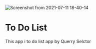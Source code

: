 ![Screenshot from 2021-07-11 18-40-14](https://user-images.githubusercontent.com/75792585/125203129-7f520780-e277-11eb-9e44-61d828d0ad12.png)
# __To Do List__

This app i to do list app by Querry Selctor 

